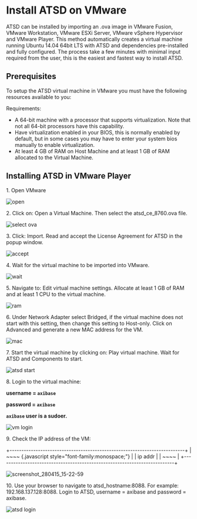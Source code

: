 # Install ATSD on VMware


ATSD can be installed by importing an .ova image in VMware Fusion,
VMware Workstation, VMware ESXi Server, VMware vSphere Hypervisor and
VMware Player. This method automatically creates a virtual machine
running Ubuntu 14.04 64bit LTS with ATSD and dependencies pre-installed
and fully configured. The process take a few minutes with minimal input
required from the user, this is the easiest and fastest way to install
ATSD.

## Prerequisites

To setup the ATSD virtual machine in VMware you must have the following
resources available to you:

Requirements:

-   A 64-bit machine with a processor that supports virtualization. Note
    that not all 64-bit processors have this capability.
-   Have virtualization enabled in your BIOS, this is normally enabled
    by default, but in some cases you may have to enter your system bios
    manually to enable virtualization.
-   At least 4 GB of RAM on Host Machine and at least 1 GB of RAM
    allocated to the Virtual Machine.

## Installing ATSD in VMware Player

​1. Open VMware

![](images/open.png "open")

​2. Click on: Open a Virtual Machine. Then select the atsd\_ce\_8760.ova
file.

![](images/select-ova1.png "select ova")

​3. Click: Import. Read and accept the License Agreement for ATSD in the
popup window.

![](images/accept.png "accept")

​4. Wait for the virtual machine to be imported into VMware.

![](images/wait.png "wait")

​5. Navigate to: Edit virtual machine settings. Allocate at least 1 GB
of RAM and at least 1 CPU to the virtual machine.

![](images/ram1.png "ram")

​6. Under Network Adapter select Bridged, if the virtual machine does
not start with this setting, then change this setting to Host-only.
Click on Advanced and generate a new MAC address for the VM.

![](images/mac.png "mac")

​7. Start the virtual machine by clicking on: Play virtual machine. Wait
for ATSD and Components to start.

![](images/atsd-start1.png "atsd start")

​8. Login to the virtual machine:

**username = `axibase`**

**password = `axibase`**

**`axibase` user is a sudoer.**

![](images/vm-login.png "vm login")

​9. Check the IP address of the VM:

+--------------------------------------------------------------------------+
| ~~~~ {.javascript style="font-family:monospace;"}                        |
| ip addr                                                                  |
| ~~~~                                                                     |
+--------------------------------------------------------------------------+

![](images/screenshot_280415_15-22-59.png "screenshot_280415_15-22-59")

​10. Use your browser to navigate to atsd_hostname:8088. For example:
192.168.137.128:8088. Login to ATSD, username = axibase and password =
axibase.

![](images/atsd-login1.png "atsd login")